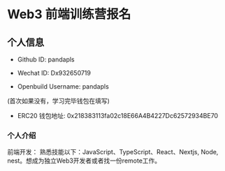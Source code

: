 # Web3 前端训练营报名

## 个人信息

* Github ID: pandapls

* Wechat ID: Dx932650719

* Openbuild Username: pandapls

(首次如果没有，学习完毕钱包在填写)

* ERC20 钱包地址: 0x218383113fa02c18E66A4B4227Dc62572934BE70

### 个人介绍

前端开发：
熟悉技能以下：JavaScript、TypeScript、React、Nextjs, Node, nest。想成为独立Web3开发者或者找一份remote工作。